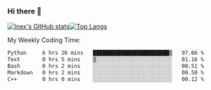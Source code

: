 ### Hi there 👋
[![lnex's GitHub stats](https://github-readme-stats.vercel.app/api?username=lnexenl&count_private=true&show_icons=true)](https://github.com/anuraghazra/github-readme-stats)[![Top Langs](https://github-readme-stats.vercel.app/api/top-langs/?username=lnexenl&layout=compact&langs_count=8&exclude_repo=32-bit-MIPS-CPU)](https://github.com/anuraghazra/github-readme-stats)

My Weekly Coding Time:
<!--START_SECTION:waka-->

```txt
Python     6 hrs 26 mins   ████████████████████████▒   97.66 %
Text       0 hrs 5 mins    ▒░░░░░░░░░░░░░░░░░░░░░░░░   01.16 %
Bash       0 hrs 2 mins    ░░░░░░░░░░░░░░░░░░░░░░░░░   00.51 %
Markdown   0 hrs 2 mins    ░░░░░░░░░░░░░░░░░░░░░░░░░   00.50 %
C++        0 hrs 0 mins    ░░░░░░░░░░░░░░░░░░░░░░░░░   00.12 %
```

<!--END_SECTION:waka-->
